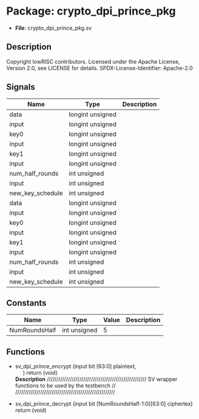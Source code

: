 # Package: crypto_dpi_prince_pkg

- **File**: crypto_dpi_prince_pkg.sv
## Description

 Copyright lowRISC contributors.
 Licensed under the Apache License, Version 2.0, see LICENSE for details.
 SPDX-License-Identifier: Apache-2.0


## Signals

| Name             | Type             | Description |
| ---------------- | ---------------- | ----------- |
| data             | longint unsigned |             |
| input            | longint unsigned |             |
| key0             | longint unsigned |             |
| input            | longint unsigned |             |
| key1             | longint unsigned |             |
| input            | longint unsigned |             |
| num_half_rounds  | int unsigned     |             |
| input            | int unsigned     |             |
| new_key_schedule | int unsigned     |             |
| data             | longint unsigned |             |
| input            | longint unsigned |             |
| key0             | longint unsigned |             |
| input            | longint unsigned |             |
| key1             | longint unsigned |             |
| input            | longint unsigned |             |
| num_half_rounds  | int unsigned     |             |
| input            | int unsigned     |             |
| new_key_schedule | int unsigned     |             |
## Constants

| Name          | Type         | Value | Description |
| ------------- | ------------ | ----- | ----------- |
| NumRoundsHalf | int unsigned | 5     |             |
## Functions
- sv_dpi_prince_encrypt <font id="function_arguments">(input bit [63:0]                      plaintext,<br><span style="padding-left:20px">)</font> <font id="function_return">return (void)</font>
</br>**Description**
////////////////////////////////////////////////////
 SV wrapper functions to be used by the testbench //
////////////////////////////////////////////////////

- sv_dpi_prince_decrypt <font id="function_arguments">(input bit [NumRoundsHalf-1:0][63:0]   ciphertex)</font> <font id="function_return">return (void)</font>
